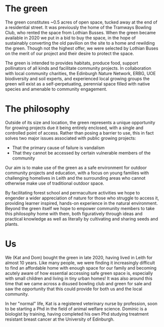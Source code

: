 # The green

The green constitutes ~0.5 acres of open space, tucked away at the end of a
residential street. It was previously the home of the Tramways Bowling Club,
who rented the space from Lothian Busses. When the green became available in
2020 we put in a bid to buy the space, in the hope of sustainably converting
the old pavilion on the site to a home and rewilding the green. Though not the
highest offer, we were selected by Lothian Buses on the merit of our project
and their desire to protect the space.

The green is intended to provides habitats, produce food, support pollinators
of all kinds and facilitate community projects. In collaboration with local
community charities, the Edinburgh Nature Network, ERBG, UOE biodiversity and
soil experts, and experienced local growing groups the green will exist as a
self-perpetuating, perennial space filled with native species and amenable to
community engagement.

# The philosophy

Outside of its size and location, the green represents a unique opportunity for
growing projects due it being entirely enclosed, with a single and
controlled point of access. Rather than posing a barrier to use, this in fact
solves two major issues associated with public growing projects:

- That the primary cause of failure is vandalism
- That they cannot be accessed by certain vulnerable members of the community

Our aim is to make use of the green as a safe environment for outdoor community
projects and education, with a focus on young families with challenging
homelives in Leith and the surrounding areas who cannot otherwise make use of
traditional outdoor space.

By facilitating forest school and permaculture activities we hope to engender a
wider appreciation of nature for those who struggle to access it, providing
learner inspired, hands-on experience in the natural environment. Beyond the
green itself we hope to empower community members to take this philosophy home
with them, both figuratively through ideas and practical knowledge as well as
literally by cultivating and sharing seeds and plants. 

# Us

We (Kat and Dom) bought the green in late 2020, having lived in Leith for
almost 10 years. Like many people, we were finding it increasingly difficult to
find an affordable home with enough space for our family and becoming acutely
aware of how essential accessing safe green space is, especially with small
children and living in tiny urban homes! It was also around this time that we
came across a disused bowling club and green for sale and saw the opportunity
that this could provide for both us and the local community. 

In her "normal" life, Kat is a registered veterinary nurse by profession, soon
to be starting a Phd in the field of animal welfare science. Dominic is a
biologist by training, having completed his own Phd studying treatment
resistant breast cancer at the University of Edinburgh. 
